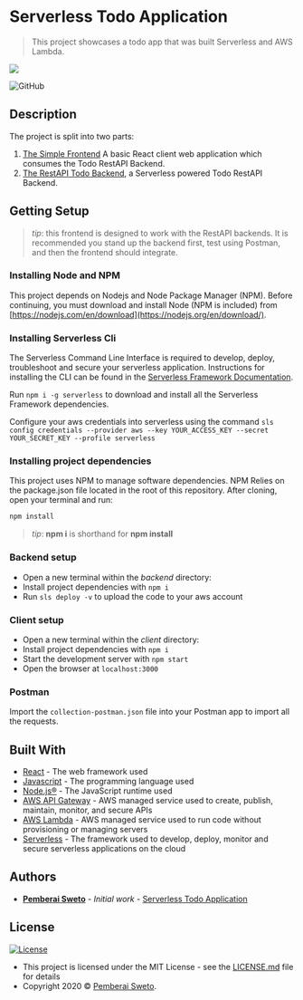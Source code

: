 ﻿# Serverless Todo Application

> This project showcases a todo app that was built Serverless and AWS Lambda.

![](aws-lambda-api-gateway-serverless.jpg)

![GitHub](https://img.shields.io/github/license/mashape/apistatus.svg)

## Description

The project is split into two parts:
1. [The Simple Frontend](/client) A basic React client web application which consumes the Todo RestAPI Backend. 
2. [The RestAPI Todo Backend](/backend), a Serverless powered Todo RestAPI Backend.

## Getting Setup

> _tip_: this frontend is designed to work with the RestAPI backends. It is recommended you stand up the backend first, test using Postman, and then the frontend should integrate.

### Installing Node and NPM
This project depends on Nodejs and Node Package Manager (NPM). Before continuing, you must download and install Node (NPM is included) from [https://nodejs.com/en/download](https://nodejs.org/en/download/).

### Installing Serverless Cli
The Serverless Command Line Interface is required to develop, deploy, troubleshoot and secure your serverless application. Instructions for installing the CLI can be found in the [Serverless Framework Documentation](https://www.serverless.com/framework/docs/).

Run `npm i -g serverless` to download and install all the Serverless Framework dependencies.

Configure your aws credentials into serverless using the command `sls config credentials --provider aws --key YOUR_ACCESS_KEY --secret YOUR_SECRET_KEY --profile serverless`

### Installing project dependencies

This project uses NPM to manage software dependencies. NPM Relies on the package.json file located in the root of this repository. After cloning, open your terminal and run:
```bash
npm install
```
>_tip_: **npm i** is shorthand for **npm install**

### Backend setup

* Open a new terminal within the _backend_ directory:
* Install project dependencies with `npm i`
* Run `sls deploy -v` to upload the code to your aws account

### Client setup

* Open a new terminal within the _client_ directory:
* Install project dependencies with `npm i`
* Start the development server with `npm start`
* Open the browser at `localhost:3000`

### Postman

Import the `collection-postman.json` file into your Postman app to import all the requests.

## Built With

* [React](https://reactjs.org/) - The web framework used
* [Javascript](https://en.wikipedia.org/wiki/JavaScript) - The programming language used
* [Node.js®](https://nodejs.org/) - The JavaScript runtime used
* [AWS API Gateway](https://aws.amazon.com/api-gateway/) - AWS managed service used to create, publish, maintain, monitor, and secure APIs
* [AWS Lambda](https://aws.amazon.com/lambda/) - AWS managed service used to run code without provisioning or managing servers
* [Serverless](https://www.serverless.com/) - The framework used to develop, deploy, monitor and secure serverless applications on the cloud

## Authors

* **[Pemberai Sweto](https://github.com/kappyQuynh)** - *Initial work* - [Serverless Todo Application](https://github.com/kappyQuynh/serverless-todo-app)

## License

[![License](http://img.shields.io/:license-mit-green.svg?style=flat-square)](http://badges.mit-license.org)

- This project is licensed under the MIT License - see the [LICENSE.md](LICENSE.md) file for details
- Copyright 2020 © [Pemberai Sweto](https://github.com/kappyQuynh).




